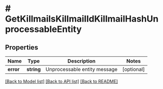 # # GetKillmailsKillmailIdKillmailHashUnprocessableEntity

## Properties

Name | Type | Description | Notes
------------ | ------------- | ------------- | -------------
**error** | **string** | Unprocessable entity message | [optional]

[[Back to Model list]](../../README.md#models) [[Back to API list]](../../README.md#endpoints) [[Back to README]](../../README.md)

